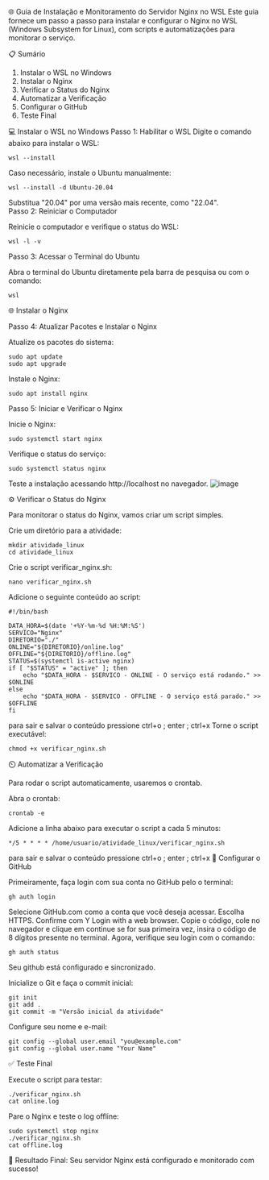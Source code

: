 🌐 Guia de Instalação e Monitoramento do Servidor Nginx no WSL
Este guia fornece um passo a passo para instalar e configurar o Nginx no WSL (Windows Subsystem for Linux), com scripts e automatizações para monitorar o serviço.

📋 Sumário
1. Instalar o WSL no Windows
2. Instalar o Nginx
3. Verificar o Status do Nginx
4. Automatizar a Verificação
5. Configurar o GitHub
6. Teste Final

💻 Instalar o WSL no Windows
Passo 1: Habilitar o WSL
    Digite o comando abaixo para instalar o WSL:
    
    wsl --install

Caso necessário, instale o Ubuntu manualmente:


    wsl --install -d Ubuntu-20.04

Substitua "20.04" por uma versão mais recente, como "22.04".  
Passo 2: Reiniciar o Computador

Reinicie o computador e verifique o status do WSL:

    
    wsl -l -v
    
Passo 3: Acessar o Terminal do Ubuntu

Abra o terminal do Ubuntu diretamente pela barra de pesquisa ou com o comando:


    wsl
🌐 Instalar o Nginx

Passo 4: Atualizar Pacotes e Instalar o Nginx

Atualize os pacotes do sistema:

    sudo apt update
    sudo apt upgrade

Instale o Nginx:
    
    sudo apt install nginx

Passo 5: Iniciar e Verificar o Nginx

Inicie o Nginx:

    sudo systemctl start nginx

Verifique o status do serviço:
    
    sudo systemctl status nginx

Teste a instalação acessando http://localhost no navegador.
![image](https://github.com/user-attachments/assets/31b36fda-7675-4f18-b288-8e2e2fba877f)


⚙️ Verificar o Status do Nginx

Para monitorar o status do Nginx, vamos criar um script simples.

Crie um diretório para a atividade:

    mkdir atividade_linux
    cd atividade_linux

Crie o script verificar_nginx.sh:

    nano verificar_nginx.sh

Adicione o seguinte conteúdo ao script:

    #!/bin/bash

    DATA_HORA=$(date '+%Y-%m-%d %H:%M:%S')
    SERVICO="Nginx"
    DIRETORIO="./"
    ONLINE="${DIRETORIO}/online.log"
    OFFLINE="${DIRETORIO}/offline.log"
    STATUS=$(systemctl is-active nginx)
    if [ "$STATUS" = "active" ]; then
        echo "$DATA_HORA - $SERVICO - ONLINE - O serviço está rodando." >> $ONLINE
    else
        echo "$DATA_HORA - $SERVICO - OFFLINE - O serviço está parado." >> $OFFLINE
    fi

para sair e salvar o conteúdo pressione ctrl+o ; enter  ; ctrl+x
Torne o script executável:

    chmod +x verificar_nginx.sh

⏲️ Automatizar a Verificação

Para rodar o script automaticamente, usaremos o crontab.

Abra o crontab:

    crontab -e

Adicione a linha abaixo para executar o script a cada 5 minutos:

    */5 * * * * /home/usuario/atividade_linux/verificar_nginx.sh

para sair e salvar o conteúdo pressione ctrl+o ; enter  ; ctrl+x
🔗 Configurar o GitHub

Primeiramente, faça login com sua conta no GitHub pelo o terminal:

```gh auth login``` 

Selecione GitHub.com como a conta que você deseja acessar.
Escolha HTTPS.
Confirme com Y
Login with a web browser.
Copie o código, cole no navegador e clique em continue
se for sua primeira vez, insira o código de 8 dígitos presente no terminal.
Agora, verifique seu login com o comando:

```gh auth status```


Seu github está configurado e sincronizado.

Inicialize o Git e faça o commit inicial:


    git init
    git add .
    git commit -m "Versão inicial da atividade"

Configure seu nome e e-mail:

    git config --global user.email "you@example.com"
    git config --global user.name "Your Name"

✅ Teste Final

Execute o script para testar:

    ./verificar_nginx.sh
    cat online.log

Pare o Nginx e teste o log offline:

    sudo systemctl stop nginx
    ./verificar_nginx.sh
    cat offline.log

🎉 Resultado Final: Seu servidor Nginx está configurado e monitorado com sucesso!



